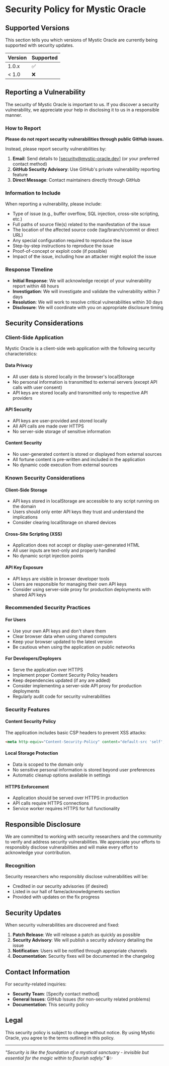 # Security Policy for Mystic Oracle

## Supported Versions

This section tells you which versions of Mystic Oracle are currently being supported with security updates.

| Version | Supported          |
| ------- | ------------------ |
| 1.0.x   | :white_check_mark: |
| < 1.0   | :x:                |

## Reporting a Vulnerability

The security of Mystic Oracle is important to us. If you discover a security vulnerability, we appreciate your help in disclosing it to us in a responsible manner.

### How to Report

**Please do not report security vulnerabilities through public GitHub issues.**

Instead, please report security vulnerabilities by:

1. **Email**: Send details to [security@mystic-oracle.dev] (or your preferred contact method)
2. **GitHub Security Advisory**: Use GitHub's private vulnerability reporting feature
3. **Direct Message**: Contact maintainers directly through GitHub

### Information to Include

When reporting a vulnerability, please include:

- Type of issue (e.g., buffer overflow, SQL injection, cross-site scripting, etc.)
- Full paths of source file(s) related to the manifestation of the issue
- The location of the affected source code (tag/branch/commit or direct URL)
- Any special configuration required to reproduce the issue
- Step-by-step instructions to reproduce the issue
- Proof-of-concept or exploit code (if possible)
- Impact of the issue, including how an attacker might exploit the issue

### Response Timeline

- **Initial Response**: We will acknowledge receipt of your vulnerability report within 48 hours
- **Investigation**: We will investigate and validate the vulnerability within 7 days
- **Resolution**: We will work to resolve critical vulnerabilities within 30 days
- **Disclosure**: We will coordinate with you on appropriate disclosure timing

## Security Considerations

### Client-Side Application

Mystic Oracle is a client-side web application with the following security characteristics:

#### Data Privacy
- All user data is stored locally in the browser's localStorage
- No personal information is transmitted to external servers (except API calls with user consent)
- API keys are stored locally and transmitted only to respective API providers

#### API Security
- API keys are user-provided and stored locally
- All API calls are made over HTTPS
- No server-side storage of sensitive information

#### Content Security
- No user-generated content is stored or displayed from external sources
- All fortune content is pre-written and included in the application
- No dynamic code execution from external sources

### Known Security Considerations

#### Client-Side Storage
- API keys stored in localStorage are accessible to any script running on the domain
- Users should only enter API keys they trust and understand the implications
- Consider clearing localStorage on shared devices

#### Cross-Site Scripting (XSS)
- Application does not accept or display user-generated HTML
- All user inputs are text-only and properly handled
- No dynamic script injection points

#### API Key Exposure
- API keys are visible in browser developer tools
- Users are responsible for managing their own API keys
- Consider using server-side proxy for production deployments with shared API keys

### Recommended Security Practices

#### For Users
- Use your own API keys and don't share them
- Clear browser data when using shared computers
- Keep your browser updated to the latest version
- Be cautious when using the application on public networks

#### For Developers/Deployers
- Serve the application over HTTPS
- Implement proper Content Security Policy headers
- Keep dependencies updated (if any are added)
- Consider implementing a server-side API proxy for production deployments
- Regularly audit code for security vulnerabilities

### Security Features

#### Content Security Policy
The application includes basic CSP headers to prevent XSS attacks:
```html
<meta http-equiv="Content-Security-Policy" content="default-src 'self'; script-src 'self' 'unsafe-inline'; style-src 'self' 'unsafe-inline' fonts.googleapis.com; font-src fonts.gstatic.com; connect-src 'self' api.openai.com api.tavily.com;">
```

#### Local Storage Protection
- Data is scoped to the domain only
- No sensitive personal information is stored beyond user preferences
- Automatic cleanup options available in settings

#### HTTPS Enforcement
- Application should be served over HTTPS in production
- API calls require HTTPS connections
- Service worker requires HTTPS for full functionality

## Responsible Disclosure

We are committed to working with security researchers and the community to verify and address security vulnerabilities. We appreciate your efforts to responsibly disclose vulnerabilities and will make every effort to acknowledge your contribution.

### Recognition

Security researchers who responsibly disclose vulnerabilities will be:
- Credited in our security advisories (if desired)
- Listed in our hall of fame/acknowledgments section
- Provided with updates on the fix progress

## Security Updates

When security vulnerabilities are discovered and fixed:

1. **Patch Release**: We will release a patch as quickly as possible
2. **Security Advisory**: We will publish a security advisory detailing the issue
3. **Notification**: Users will be notified through appropriate channels
4. **Documentation**: Security fixes will be documented in the changelog

## Contact Information

For security-related inquiries:
- **Security Team**: [Specify contact method]
- **General Issues**: GitHub Issues (for non-security related problems)
- **Documentation**: This security policy

## Legal

This security policy is subject to change without notice. By using Mystic Oracle, you agree to the terms outlined in this policy.

---

*"Security is like the foundation of a mystical sanctuary - invisible but essential for the magic within to flourish safely."* 🔒✨
